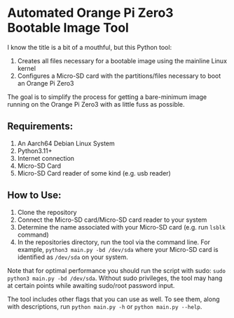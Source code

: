 # Automated Orange Pi Zero3 Bootable Image Tool
I know the title is a bit of a mouthful, but this Python tool:
1. Creates all files necessary for a bootable image using the mainline Linux kernel
2. Configures a Micro-SD card with the partitions/files necessary to boot an Orange Pi Zero3

The goal is to simplify the process for getting a bare-minimum image running on the Orange Pi Zero3 with as little fuss as possible.

## Requirements:
1. An Aarch64 Debian Linux System
2. Python3.11+
3. Internet connection
4. Micro-SD Card
5. Micro-SD Card reader of some kind (e.g. usb reader)

## How to Use:
1. Clone the repository
2. Connect the Micro-SD card/Micro-SD card reader to your system
3. Determine the name associated with your Micro-SD card (e.g. run `lsblk` command)
4. In the repositories directory, run the tool via the command line. For example, `python3 main.py -bd /dev/sda` where your Micro-SD card is identified as `/dev/sda` on your system. 

Note that for optimal performance you should run the script with sudo: `sudo python3 main.py -bd /dev/sda`. Without sudo privileges, the tool may hang at certain points while awaiting sudo/root password input.

The tool includes other flags that you can use as well. To see them, along with descriptions, run `python main.py -h` or `python main.py --help`.
